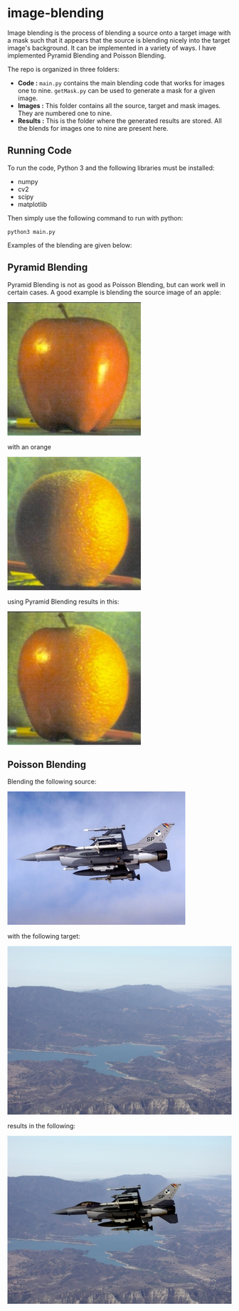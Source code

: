 # image-blending
Image blending is the process of blending a source onto a target image with a mask such that it appears that
the source is blending nicely into the target image's background. It can be implemented in a variety of ways. I have
implemented Pyramid Blending and Poisson Blending.

The repo is organized in three folders:
- **Code :** `main.py` contains the main blending code that works for images one to nine. `getMask.py` can be used to generate a mask for a given image.
- **Images :** This folder contains all the source, target and mask images. They are numbered one to nine.
- **Results :** This is the folder where the generated results are stored. All the blends for images one to nine are present here.

## Running Code

To run the code, Python 3 and the following libraries must be installed:
- numpy
- cv2
- scipy
- matplotlib

Then simply use the following command to run with python:
```
python3 main.py
```


Examples of the blending are given below:

## Pyramid Blending

Pyramid Blending is not as good as Poisson Blending, but can work well in certain cases.
A good example is blending the source image of an apple:

![apple image](./Images/source_01.jpg)

with an orange

![orange image](./Images/target_01.jpg)

using Pyramid Blending results in this:

![pyramid blend](./Results/pyramid_01.jpg)

## Poisson Blending

Blending the following source:

![plane image](./Images/source_06.jpg)

with the following target:

![sky image](./Images/target_06.jpg)

results in the following:

![poisson blend](./Results/poisson_06.jpg)








